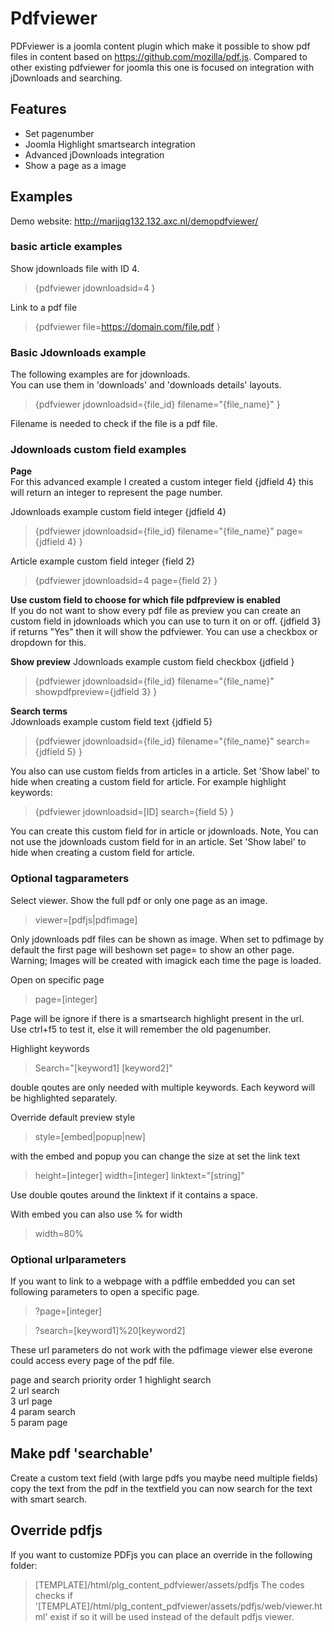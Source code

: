 # Pdfviewer
PDFviewer is a joomla content plugin which make it possible to show pdf files in content based on https://github.com/mozilla/pdf.js.
Compared to other existing pdfviewer for joomla this one is focused on integration with jDownloads and searching.

## Features

- Set pagenumber
- Joomla Highlight smartsearch integration
- Advanced jDownloads integration
- Show a page as a image

## Examples

Demo website: http://marijqg132.132.axc.nl/demopdfviewer/

### basic article examples

Show jdownloads file with ID 4.  
>{pdfviewer jdownloadsid=4 }

Link to a pdf file  
>{pdfviewer file=https://domain.com/file.pdf }  

### Basic Jdownloads example

The following examples are for jdownloads.  
You can use them in &#39;downloads&#39; and &#39;downloads details&#39; layouts.

>{pdfviewer jdownloadsid={file\_id} filename="{file\_name}" }
    
Filename is needed to check if the file is a pdf file.

### Jdownloads custom field examples

**Page**  
For this advanced example I created a custom integer field {jdfield 4} this will return an integer to represent the page number. 

Jdownloads example custom field integer {jdfield 4}  
>{pdfviewer jdownloadsid={file\_id} filename="{file\_name}" page={jdfield 4} }

Article example custom field integer {field 2}  
>{pdfviewer jdownloadsid=4 page={field 2} } 

**Use custom field to choose for which file pdfpreview is enabled**  
If you do not want to show every pdf file as preview you can create an custom field in jdownloads which you can use to turn it on or off.
{jdfield 3} if returns &quot;Yes&quot; then it will show the pdfviewer. You can use a checkbox or dropdown for this.

**Show preview**
Jdownloads example custom field checkbox {jdfield }  
>{pdfviewer jdownloadsid={file\_id} filename="{file\_name}" showpdfpreview={jdfield 3} }

**Search terms**  
Jdownloads example custom field text {jdfield 5}  
>{pdfviewer jdownloadsid={file\_id} filename="{file\_name}" search={jdfield 5} }

You also can use custom fields from articles in a article. Set 'Show label' to hide when creating a custom field for article. For example highlight keywords:
>{pdfviewer jdownloadsid=[ID] search={field 5} }

You can create this custom field for in article or jdownloads. Note, You can not use the jdownloads custom field for in an article. Set 'Show label' to hide when creating a custom field for article. 

### Optional tagparameters

Select viewer. Show the full pdf or only one page as an image.
>viewer=[pdfjs|pdfimage]

Only jdownloads pdf files can be shown as image. When set to pdfimage by default the first page will beshown set page= to show an other page. Warning; Images will be created with imagick each time the page is loaded. 

Open on specific page
>page=[integer]

Page will be ignore if there is a smartsearch highlight present in the url.  
Use ctrl+f5 to test it, else it will remember the old pagenumber.

Highlight keywords
>Search="[keyword1] [keyword2]" 

double qoutes are only needed with multiple keywords. Each keyword will be highlighted separately.

Override default preview style  
>style=[embed|popup|new]

with the embed and popup you can change the size at set the link text
>height=[integer] width=[integer] linktext="[string]"

Use double qoutes around the linktext if it contains a space.

With embed you can also use % for width
>width=80%

### Optional urlparameters  
  
If you want to link to a webpage with a pdffile embedded you can set following parameters to open a specific page.  
  
>?page=[integer]  
  
>?search=[keyword1]%20[keyword2]  
  
These url parameters do not work with the pdfimage viewer else everone could access every page of the pdf file.  

page and search priority order
1 highlight search  
2 url search  
3 url page  
4 param search  
5 param page  
				
  
## Make pdf 'searchable'
Create a custom text field (with large pdfs you maybe need multiple fields) copy the text from the pdf in the textfield you can now search for the text with smart search.

## Override pdfjs

If you want to customize PDFjs you can place an override in the following folder:
>[TEMPLATE]/html/plg_content_pdfviewer/assets/pdfjs
The codes checks if  '[TEMPLATE]/html/plg_content_pdfviewer/assets/pdfjs/web/viewer.html' exist if so it will be used instead of the default pdfjs viewer.
